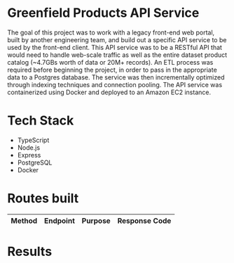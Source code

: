 # Greenfield Products API Service

The goal of this project was to work with a legacy front-end web portal, built by another engineering team, and build out a specific API service to be used by the front-end client. This API service was to be a RESTful API that would need to handle web-scale traffic as well as the entire dataset product catalog (~4.7GBs worth of data or 20M+ records). An ETL process was required before beginning the project, in order to pass in the appropriate data to a Postgres database. The service was then incrementally optimized through indexing techniques and connection pooling. The API service was containerized using Docker and deployed to an Amazon EC2 instance.

# Tech Stack

- TypeScript
- Node.js
- Express
- PostgreSQL
- Docker

# Routes built

| Method | Endpoint | Purpose | Response Code |
| :----: | :------- | :------ | :-----------: |

# Results
